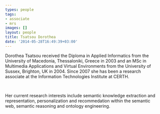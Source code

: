 ```yaml
---
types: people
tags:
- associate
- mrs
images: []
layout: people
title: Tsatsou Dorothea
date: '2014-05-28T16:49:39+03:00'
---
```

<p>Dorothea Tsatsou received the Diploma in Applied Informatics from the University of Macedonia, Thessaloniki, Greece in 2003 and an MSc in Multimedia Applications and Virtual Environments from the University of Sussex, Brighton, UK in 2004. Since 2007 she has been a research associate at the Information Technologies Institute at CERTH.&nbsp;</p>
<p>&nbsp;</p>
<p>Her current research interests include semantic knowledge extraction and representation, personalization and recommedation within the semantic web, semantic reasoning and ontology engineering.&nbsp;</p>
<p>&nbsp;</p>
<p>&nbsp;</p>
